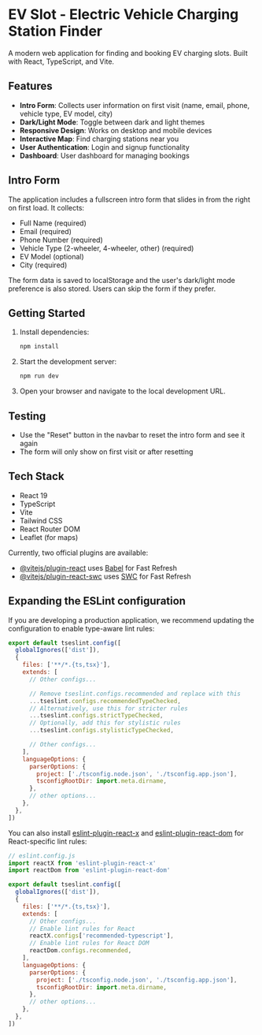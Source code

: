 # EV Slot - Electric Vehicle Charging Station Finder

A modern web application for finding and booking EV charging slots. Built with React, TypeScript, and Vite.

## Features

- **Intro Form**: Collects user information on first visit (name, email, phone, vehicle type, EV model, city)
- **Dark/Light Mode**: Toggle between dark and light themes
- **Responsive Design**: Works on desktop and mobile devices
- **Interactive Map**: Find charging stations near you
- **User Authentication**: Login and signup functionality
- **Dashboard**: User dashboard for managing bookings

## Intro Form

The application includes a fullscreen intro form that slides in from the right on first load. It collects:

- Full Name (required)
- Email (required)
- Phone Number (required)
- Vehicle Type (2-wheeler, 4-wheeler, other) (required)
- EV Model (optional)
- City (required)

The form data is saved to localStorage and the user's dark/light mode preference is also stored. Users can skip the form if they prefer.

## Getting Started

1. Install dependencies:
   ```bash
   npm install
   ```

2. Start the development server:
   ```bash
   npm run dev
   ```

3. Open your browser and navigate to the local development URL.

## Testing

- Use the "Reset" button in the navbar to reset the intro form and see it again
- The form will only show on first visit or after resetting

## Tech Stack

- React 19
- TypeScript
- Vite
- Tailwind CSS
- React Router DOM
- Leaflet (for maps)

Currently, two official plugins are available:

- [@vitejs/plugin-react](https://github.com/vitejs/vite-plugin-react/blob/main/packages/plugin-react) uses [Babel](https://babeljs.io/) for Fast Refresh
- [@vitejs/plugin-react-swc](https://github.com/vitejs/vite-plugin-react/blob/main/packages/plugin-react-swc) uses [SWC](https://swc.rs/) for Fast Refresh

## Expanding the ESLint configuration

If you are developing a production application, we recommend updating the configuration to enable type-aware lint rules:

```js
export default tseslint.config([
  globalIgnores(['dist']),
  {
    files: ['**/*.{ts,tsx}'],
    extends: [
      // Other configs...

      // Remove tseslint.configs.recommended and replace with this
      ...tseslint.configs.recommendedTypeChecked,
      // Alternatively, use this for stricter rules
      ...tseslint.configs.strictTypeChecked,
      // Optionally, add this for stylistic rules
      ...tseslint.configs.stylisticTypeChecked,

      // Other configs...
    ],
    languageOptions: {
      parserOptions: {
        project: ['./tsconfig.node.json', './tsconfig.app.json'],
        tsconfigRootDir: import.meta.dirname,
      },
      // other options...
    },
  },
])
```

You can also install [eslint-plugin-react-x](https://github.com/Rel1cx/eslint-react/tree/main/packages/plugins/eslint-plugin-react-x) and [eslint-plugin-react-dom](https://github.com/Rel1cx/eslint-react/tree/main/packages/plugins/eslint-plugin-react-dom) for React-specific lint rules:

```js
// eslint.config.js
import reactX from 'eslint-plugin-react-x'
import reactDom from 'eslint-plugin-react-dom'

export default tseslint.config([
  globalIgnores(['dist']),
  {
    files: ['**/*.{ts,tsx}'],
    extends: [
      // Other configs...
      // Enable lint rules for React
      reactX.configs['recommended-typescript'],
      // Enable lint rules for React DOM
      reactDom.configs.recommended,
    ],
    languageOptions: {
      parserOptions: {
        project: ['./tsconfig.node.json', './tsconfig.app.json'],
        tsconfigRootDir: import.meta.dirname,
      },
      // other options...
    },
  },
])
```
